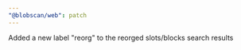 ```yaml
---
"@blobscan/web": patch
---
```


Added a new label "reorg" to the reorged slots/blocks search results
